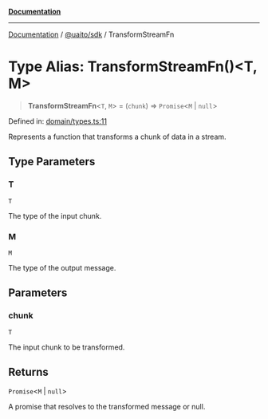[**Documentation**](../../../README.md)

***

[Documentation](../../../README.md) / [@uaito/sdk](../README.md) / TransformStreamFn

# Type Alias: TransformStreamFn()\<T, M\>

> **TransformStreamFn**\<`T`, `M`\> = (`chunk`) => `Promise`\<`M` \| `null`\>

Defined in: [domain/types.ts:11](https://github.com/elribonazo/uaito/blob/c5e0764fa2080732da4f0526013c776c67e45bf1/packages/sdk/src/domain/types.ts#L11)

Represents a function that transforms a chunk of data in a stream.

## Type Parameters

### T

`T`

The type of the input chunk.

### M

`M`

The type of the output message.

## Parameters

### chunk

`T`

The input chunk to be transformed.

## Returns

`Promise`\<`M` \| `null`\>

A promise that resolves to the transformed message or null.
